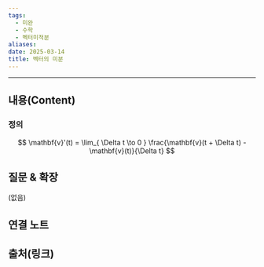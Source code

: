 ```yaml
---
tags:
  - 미완
  - 수학
  - 벡터미적분
aliases: 
date: 2025-03-14
title: 벡터의 미분
---
```


---

## 내용(Content)

### 정의

$$
\mathbf{v}'(t) = \lim_{ \Delta t \to 0 } \frac{\mathbf{v}(t + \Delta t) - \mathbf{v}(t)}{\Delta t} 
$$


## 질문 & 확장

(없음)

## 연결 노트

## 출처(링크)





